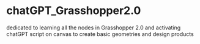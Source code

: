 # chatGPT_Grasshopper2.0
dedicated to learning all the nodes in Grasshopper 2.0 and activating chatGPT script on canvas to create basic geometries and design products
